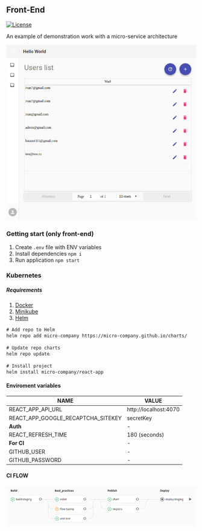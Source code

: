 ## Front-End

[![License](https://img.shields.io/npm/l/sequelize.svg?maxAge=2592000?style=plastic)](https://github.com/micro-company/react-app/blob/master/LICENSE)

An example of demonstration work with a micro-service architecture

![UserPage](./docs/UserPage.png)

### Getting start (only front-end)

1. Create `.env` file with ENV variables
2. Install dependencies `npm i`
3. Run application `npm start`

### Kubernetes

##### Requirements

1. [Docker](https://docs.docker.com/install/)
1. [Minikube](https://kubernetes.io/docs/tasks/tools/install-minikube/)
1. [Helm](https://docs.helm.sh/using_helm/#installing-helm)

```
# Add repo to Helm
helm repo add micro-company https://micro-company.github.io/charts/

# Update repo charts
helm repo update

# Install project
helm install micro-company/react-app
```

#### Enviroment variables

| **NAME**                           | **VALUE**             |
| ---------------------------------- | --------------------- |
| REACT_APP_API_URL                  | http://localhost:4070 |
| REACT_APP_GOOGLE_RECAPTCHA_SITEKEY | secretKey             |
| **Auth**                           | -                     |
| REACT_REFRESH_TIME                 | 180 (seconds)         |
| **For CI**                         | -                     |
| GITHUB_USER                        | -                     |
| GITHUB_PASSWORD                    | -                     |

#### CI FLOW

![ci-flow](./docs/ci-flow.png)
